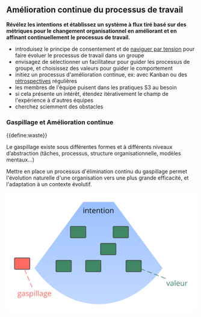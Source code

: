 ## Amélioration continue du processus de travail

**Révélez les intentions et établissez un système à flux tiré basé sur des métriques pour le changement organisationnel en améliorant et en affinant continuellement le processus de travail.**

- introduisez le principe de consentement et de [naviguer par tension](section:navigate-via-tension) pour faire évoluer le processus de travail dans un groupe
- envisagez de sélectionner un facilitateur pour guider les processus de groupe, et choisissez des valeurs pour guider le comportement
- initiez un processus d'amélioration continue, ex: avec Kanban ou des [rétrospectives](section:retrospective) régulières
- les membres de l'équipe puisent dans les pratiques S3 au besoin
- si cela présente un intérêt, étendez itérativement le champ de l'expérience à d'autres équipes
- cherchez sciemment des obstacles 

### Gaspillage et Amélioration continue

{{define:waste}}

Le gaspillage existe sous différentes formes et à différents niveaux d’abstraction (tâches, processus, structure organisationnelle, modèles mentaux...)

Mettre en place un processus d'élimination continu du gaspillage permet l'évolution naturelle d'une organisation vers une plus grande efficacité, et l'adaptation à un contexte évolutif.

![Intentions, valeur, gaspillage](img/workflow-and-value/drivers-value-waste.png)